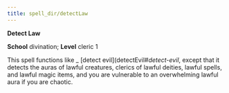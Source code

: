 ```yaml
---
title: spell_dir/detectLaw
---
```

 **Detect Law**

**School** divination; **Level** cleric 1

This spell functions like _ [detect evil](detectEvil#_detect-evil_, except that it detects the auras of lawful creatures, clerics of lawful deities, lawful spells, and lawful magic items, and you are vulnerable to an overwhelming lawful aura if you are chaotic.

